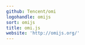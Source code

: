 ```yaml
---
github: Tencent/omi
logohandle: omijs
sort: omijs
title: omi.js
website: 'http://omijs.org/'
---
```

